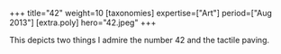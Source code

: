 +++
title="42"
weight=10
[taxonomies]
expertise=["Art"]
period=["Aug 2013"]
[extra.poly]
hero="42.jpeg"
+++

This depicts two things I admire the number 42 and the tactile paving.